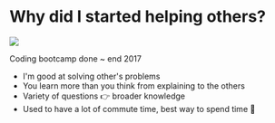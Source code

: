# Why did I started helping others?

<div class="flex">
<img src="https://dwj199mwkel52.cloudfront.net/assets/core/svg/logo-lewagon-5ff5f090209d8d3bf493790d7935822208011748adb83a2fbc6bcaaf05a289ef.svg" class="bg-white rounded-md p-2" />
<p class="text-gray-100 m-4">Coding bootcamp done ~ end 2017</p>
</div>

<div class="mt-4">
<v-clicks>

- I'm good at solving other's problems
- You learn more than you think from explaining to the others
- Variety of questions 👉 broader knowledge
- Used to have a lot of commute time, best way to spend time 🚌

</v-clicks>
</div>
